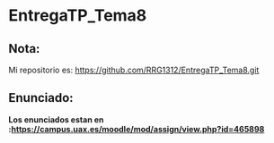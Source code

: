# EntregaTP_Tema8

## Nota: 
Mi repositorio es: https://github.com/RRG1312/EntregaTP_Tema8.git

## Enunciado:
__Los enunciados estan en :https://campus.uax.es/moodle/mod/assign/view.php?id=465898__
